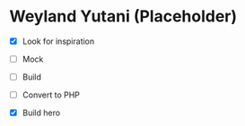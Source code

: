 # Weyland Yutani (Placeholder)

- [X] Look for inspiration
- [ ] Mock
- [ ] Build

- [ ] Convert to PHP
- [X] Build hero

